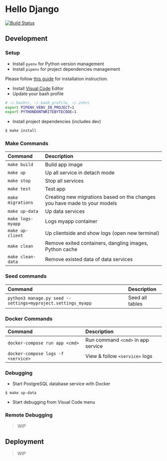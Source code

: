 # Hello Django

[![Build Status](https://travis-ci.com/tsrnd/hello-django.svg?branch=master)](https://travis-ci.com/tsrnd/hello-django)

## Development

### Setup

- Install `pyenv` for Python version management
- Install `pipenv` for project dependencies management

Please follow [this guide](https://hackernoon.com/reaching-python-development-nirvana-bb5692adf30c) for installation instruction.

- Install [Visual Code]() Editor
- Update your bash profile

```bash
# ~/.bashrc, ~/.bash_profile, ~/.zshrc
export PIPENV_VENV_IN_PROJECT=1
export PYTHONDONTWRITEBYTECODE=1
```

- Install project dependencies (includes dev)

```bash
$ make install
```

### Make Commands

| Command | Description |
|:-|:-|
| `make build` | Build app image |
| `make up` | Up all service in detach mode |
| `make stop` | Stop all services |
| `make test` | Test app |
| `make migrations` | Creating new migrations based on the changes you have made to your models |
| `make up-data` | Up data services |
| `make logs-myapp` | Logs myapp container |
| `make up-client` | Up clientside and show logs (open new terminal) |
| `make clean` | Remove exited containers, dangling images, Python cache |
| `make clean-data` | Remove existed data of data services |

### Seed commands
| Command | Description |
|:-|:-|
| `python3 manage.py seed --settings=myproject.settings_myapp` | Seed all tables |

### Docker Commands

| Command | Description |
|:-|:-|
| `docker-compose run app <cmd>` | Run command `<cmd>` in app service |
| `docker-compose logs -f <service>` | View & follow `<service>` logs |

### Debugging

- Start PostgreSQL database service with Docker

```
$ make up-data
```

- Start debugging from Visual Code menu

### Remote Debugging

> WIP

## Deployment

> WIP
